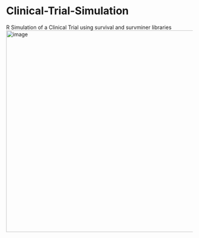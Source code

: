 # Clinical-Trial-Simulation
R Simulation of a Clinical Trial using survival and survminer libraries
<img width="895" height="545" alt="image" src="https://github.com/user-attachments/assets/104fcf96-9f73-4875-b9ca-d046536d7945" />
